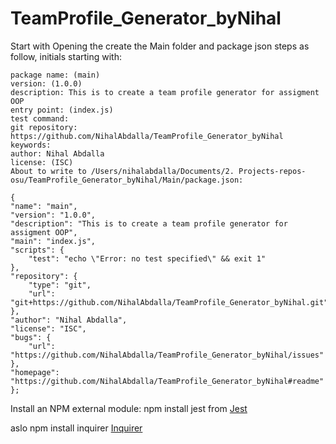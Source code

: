 # TeamProfile_Generator_byNihal

Start with Opening the create the Main folder and package json steps as follow, initials starting with:

    package name: (main)
    version: (1.0.0)
    description: This is to create a team profile generator for assigment OOP
    entry point: (index.js)
    test command:
    git repository: https://github.com/NihalAbdalla/TeamProfile_Generator_byNihal
    keywords:
    author: Nihal Abdalla
    license: (ISC)
    About to write to /Users/nihalabdalla/Documents/2. Projects-repos-osu/TeamProfile_Generator_byNihal/Main/package.json:

    {
    "name": "main",
    "version": "1.0.0",
    "description": "This is to create a team profile generator for assigment OOP",
    "main": "index.js",
    "scripts": {
        "test": "echo \"Error: no test specified\" && exit 1"
    },
    "repository": {
        "type": "git",
        "url": "git+https://github.com/NihalAbdalla/TeamProfile_Generator_byNihal.git"
    },
    "author": "Nihal Abdalla",
    "license": "ISC",
    "bugs": {
        "url": "https://github.com/NihalAbdalla/TeamProfile_Generator_byNihal/issues"
    },
    "homepage": "https://github.com/NihalAbdalla/TeamProfile_Generator_byNihal#readme"
    };

Install an NPM external module: npm install jest from [Jest](https://www.npmjs.com/package/jest)

aslo npm install inquirer [Inquirer](https://www.npmjs.com/package/inquirer)
